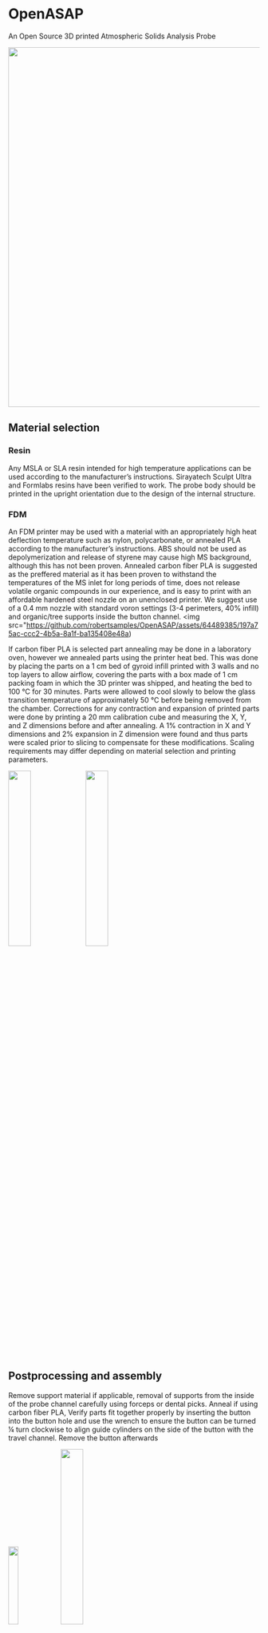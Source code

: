 # OpenASAP
An Open Source 3D printed Atmospheric Solids Analysis Probe

<img src="https://github.com/robertsamples/OpenASAP/assets/64489385/7d19281d-1c90-4b61-9ca2-1b4b1b4b8423" width="520" height="720">

## Material selection
### Resin
Any MSLA or SLA resin intended for high temperature applications can be used according to the manufacturer’s instructions. Sirayatech Sculpt Ultra and Formlabs resins have been verified to work. The probe body should be printed in the upright orientation due to the design of the internal structure.

### FDM
An FDM printer may be used with a material with an appropriately high heat deflection temperature such as nylon, polycarbonate, or annealed PLA according to the manufacturer’s instructions. ABS should not be used as depolymerization and release of styrene may cause high MS background, although this has not been proven. Annealed carbon fiber PLA is suggested as the preffered material as it has been proven to withstand the temperatures of the MS inlet for long periods of time, does not release volatile organic compounds in our experience, and is easy to print with an affordable hardened steel nozzle on an unenclosed printer. We suggest use of a 0.4 mm nozzle with standard voron settings (3-4 perimeters, 40% infill) and organic/tree supports inside the button channel.
<img src="https://github.com/robertsamples/OpenASAP/assets/64489385/197a75ac-ccc2-4b5a-8a1f-ba135408e48a)

If carbon fiber PLA is selected part annealing may be done in a laboratory oven, however we annealed parts using the printer heat bed. This was done by placing the parts on a 1 cm bed of gyroid infill printed with 3 walls and no top layers to allow airflow, covering the parts with a box made of 1 cm packing foam in which the 3D printer was shipped, and heating the bed to 100 °C for 30 minutes. Parts were allowed to cool slowly to below the glass transition temperature of approximately 50 °C before being removed from the chamber. Corrections for any contraction and expansion of printed parts were done by printing a 20 mm calibration cube and measuring the X, Y, and Z dimensions before and after annealing. A 1% contraction in X and Y dimensions and 2% expansion in Z dimension were found and thus parts were scaled prior to slicing to compensate for these modifications. Scaling requirements may differ depending on material selection and printing parameters.

<img src="https://github.com/robertsamples/OpenASAP/assets/64489385/38d38846-dd4c-410f-991d-b8750417b125" style="width:30%;">
<img src="https://github.com/robertsamples/OpenASAP/assets/64489385/99535c9b-78d5-4dfd-a4bb-98336707af2b" style="width:30%;">

 
## Postprocessing and assembly

Remove support material if applicable, removal of supports from the inside of the probe channel carefully using forceps or dental picks. Anneal if using carbon fiber PLA, Verify parts fit together properly by inserting the button into the button hole and use the wrench to ensure the button can be turned ¼ turn clockwise to align guide cylinders on the side of the button with the travel channel. Remove the button afterwards

<img src="https://github.com/robertsamples/OpenASAP/assets/64489385/f3d696b8-6178-42bc-9a69-8b657d79b248" style="width:20%;">
<img src="https://github.com/robertsamples/OpenASAP/assets/64489385/29f64920-976d-405f-9405-6fe23aa92b9e" style="width:30%;">

Disassemble a retractable ballpoint pen or obtain a 4.25 x 18 mm or similar compression spring. The spring shown we used was obtained from a PaperMate InkJoy 300RT pen. The exact dimensions are not critical provided the probe button can reach the depth required to turn into the travel channel. A spring that is longer may be cut to length.

Confirm the spring length, which allows the probe button to be locked into the travel channel. To do this, the spring is placed in the recess of the button and the spring spacer is placed around the spring to prevent it from bending in the button hole. The button is reinserted into the probe as before. If it does not bottom out and turn, try a different pen, or cut the spring to length. Complete the final reassembly of the probe. Although not required,we suggest using a drop of cyanoacrylate glue around the spring spacer and recess in the probe button to secure these to the spring.

<img src="https://github.com/robertsamples/OpenASAP/assets/64489385/e8b44b69-61f1-42ad-a77f-ae1d908e9156" style="width:30%;">
<img src="https://github.com/robertsamples/OpenASAP/assets/64489385/2ef0fe74-f212-4226-a582-9ceea040f346" style="width:30%;">

## Installation

Unscrew the four M2 screws securing the outer housing plate screws on the left side and top of the source housing, as well as the x alignment adjustment nut.

<img src="https://github.com/robertsamples/OpenASAP/assets/64489385/28a9e5d7-45fd-46a9-81a6-9d98d8d15c23" style="width:30%;">

Remove the M4 socket cap screw securing the source housing window side flange.

<img src="https://github.com/robertsamples/OpenASAP/assets/64489385/38c79f14-8626-4b93-a362-912df3de7281" style="width:30%;">

Remove the flange and replace the acrylic window with printed port, then reassemble flange and housing plates.

<img src="https://github.com/robertsamples/OpenASAP/assets/64489385/c89591da-4f2c-4ccf-8411-6d9fdc7d1637" style="width:30%;">
<img src="https://github.com/robertsamples/OpenASAP/assets/64489385/b6b33542-cb8e-4cee-aefd-3d35e126a956" style="width:30%;">

Install the IonMax source onto the MS interface and confirm that the tip of the capillary aligns with the MS inlet.

<img src="https://github.com/robertsamples/OpenASAP/assets/64489385/4f5dfd6d-bf00-440b-a13d-2d2c0f4e3570" style="width:30%;">
<img src="https://github.com/robertsamples/OpenASAP/assets/64489385/000ee571-0eef-45c0-9173-e9cb394c5471" style="width:30%;">

## Use



### Safety
When operating the openASAP system, it is important to avoid contact with heated or electrically charged source components as they can reach high voltages and temperatures. We recommend always putting the mass spectrometer in standby mode when handling the source. Additionally, an electrically insulating material, such as glass, should be used for the sample collecting component of the probe.

### Instrument Configuration
Before using the openASAP system, the APCI source and corona discharge needle must be properly installed in the mass spectrometer housing following the manufacturer's instructions. For Thermo instruments, this involves inserting the APCI source and connecting the LEMO electrical connectors and fittings for auxiliary and sheath gas flow. The corona discharge needle should be inserted into the needle hole and the needle grub screw tightened to secure it. High voltage is supplied through a coaxial LEMO connection on the top of the source housing.

The APCI settings may need to be adjusted based on the analyte and instrument being used. For Thermo instruments, we recommend using the following settings as a starting point: Probe position C, a heater temperature of 325 °C, 5 μA current, and a sheath and auxiliary gas flow rate of 30 and 10 arbitrary units, respectively.

### Sampling

[![Watch the video](_Video of a 30 second acquisition with a previous vesion of the OpenASAP probe_)](https://github.com/robertsamples/OpenASAP/assets/64489385/f3cfc7f3-7278-4a68-9012-97aa2ae5c67d)
_Video of a 30 second acquisition with a previous vesion of the OpenASAP probe_

To load a capillary into the ASAP probe, depress the button and insert the capillary open end first until it reaches the maximum depth.

<img src="https://github.com/robertsamples/OpenASAP/assets/64489385/324dfba4-84a0-4651-bef1-40b2bd0052d1" style="width:30%;">

 Collect the sample on the probe tip and then insert it into the APCI source after starting a continuous or set duration acquisition. 

<img src="https://github.com/robertsamples/OpenASAP/assets/64489385/4dca186e-e499-4a8c-9a9f-2fd67232a645" style="width:30%;">

<img src="https://github.com/robertsamples/OpenASAP/assets/64489385/3ffe3aaa-1c70-4100-af71-5c9d20a50be3" style="width:15%;">
